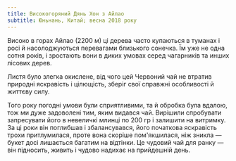 ```yaml
---
title: Високогоряний Дянь Хон з Айлао
subtitle: Юньнань, Китай; весна 2018 року
---
```


Високо в горах Айлао (2200 м) ці дерева часто купаються в туманах і росі й насолоджуються перевагами близького сонечка. Їм уже не одна сотня років, і зростають вони в диких умовах серед чагарників та инших лісових дерев.

Листя було злегка окислене, від чого цей Червоний чай не втратив природні яскравість і цілющість, зберіг свої справжні особливості й життєву силу.

Того року погодні умови були сприятливими, та й обробка була вдалою, тож ми дуже задоволені тим, яким видався чай. Вирішили спробувати запресувати його в невеличкі млинці по 200 гр і залишити на витримку. За ці роки він поглибшав і збалансувався, його початкова яскравість трохи притлумилася, проте вона скоріше пом'якшилася, ніж зникла — букет досі лишається багатим на відтінки. Це чудовий чай для ранку — він підносить, живить і чудово надихає на прийдешній день.
 